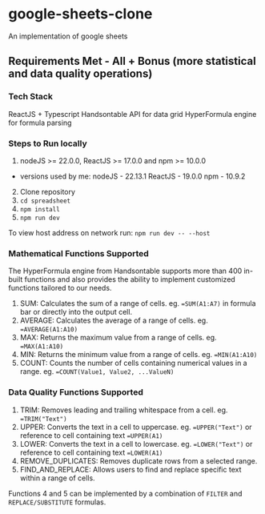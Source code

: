 # google-sheets-clone
An implementation of google sheets

## Requirements Met - All + Bonus (more statistical and data quality operations)

### Tech Stack
ReactJS + Typescript
Handsontable API for data grid
HyperFormula engine for formula parsing

### Steps to Run locally
1. nodeJS >= 22.0.0, ReactJS >= 17.0.0 and npm >= 10.0.0
  - versions used by me:
      nodeJS - 22.13.1
      ReactJS - 19.0.0
      npm - 10.9.2

2. Clone repository
3. `cd spreadsheet`
4. `npm install`
5. `npm run dev`

To view host address on network run:
  `npm run dev -- --host`


### Mathematical Functions Supported
The HyperFormula engine from Handsontable supports more than 400 in-built functions and also provides the ability to implement customized functions tailored to our needs.
1. SUM: Calculates the sum of a range of cells.
eg. `=SUM(A1:A7)` in formula bar or directly into the output cell.
2. AVERAGE: Calculates the average of a range of cells.
eg. `=AVERAGE(A1:A10)`
3. MAX: Returns the maximum value from a range of cells.
eg. `=MAX(A1:A10)`
4. MIN: Returns the minimum value from a range of cells.
eg. `=MIN(A1:A10)`
5. COUNT: Counts the number of cells containing numerical values in a range.
eg. `=COUNT(Value1, Value2, ...ValueN)`

### Data Quality Functions Supported
1. TRIM: Removes leading and trailing whitespace from a cell.
eg. `=TRIM("Text")`
2. UPPER: Converts the text in a cell to uppercase.
eg. `=UPPER("Text")` or reference to cell containing text `=UPPER(A1)`
3. LOWER: Converts the text in a cell to lowercase.
eg. `=LOWER("Text")` or reference to cell containing text `=LOWER(A1)`
4. REMOVE_DUPLICATES: Removes duplicate rows from a selected
range.
5. FIND_AND_REPLACE: Allows users to find and replace specific text
within a range of cells.

Functions 4 and 5 can be implemented by a combination of `FILTER` and `REPLACE/SUBSTITUTE` formulas.
